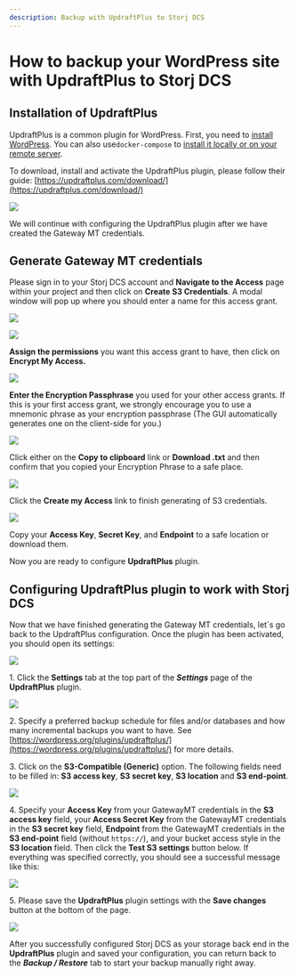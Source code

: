 ```yaml
---
description: Backup with UpdraftPlus to Storj DCS
---
```


# How to backup your WordPress site with UpdraftPlus to Storj DCS

## Installation of UpdraftPlus

UpdraftPlus is a common plugin for WordPress. First, you need to [install WordPress](https://wordpress.org/support/article/how-to-install-wordpress/). You can also use`docker-compose` to [install it locally or on your remote server](https://docs.docker.com/samples/wordpress/).

To download, install and activate the UpdraftPlus plugin, please follow their guide: [https://updraftplus.com/download/](https://updraftplus.com/download/)

![](<../.gitbook/assets/image (159) (1).png>)

We will continue with configuring the UpdraftPlus plugin after we have created the Gateway MT credentials.

## Generate Gateway MT credentials

Please sign in to your Storj DCS account and **Navigate to the Access** page within your project and then click on **Create S3 Credentials**. A modal window will pop up where you should enter a name for this access grant.

![](<../.gitbook/assets/image (24).png>)

![](<../.gitbook/assets/image (17).png>)

**Assign the permissions** you want this access grant to have, then click on **Encrypt My Access.**

![](<../.gitbook/assets/image (28).png>)

**Enter the Encryption Passphrase** you used for your other access grants. If this is your first access grant, we strongly encourage you to use a mnemonic phrase as your encryption passphrase (The GUI automatically generates one on the client-side for you.)

![](<../.gitbook/assets/image (3).png>)

Click either on the **Copy to clipboard** link or **Download .txt** and then confirm that you copied your Encryption Phrase to a safe place.

![](<../.gitbook/assets/image (1).png>)

Click the **Create my Access** link to finish generating of S3 credentials.

![](../.gitbook/assets/image.png)

Copy your **Access Key**, **Secret Key**, and **Endpoint** to a safe location or download them.

Now you are ready to configure **UpdraftPlus** plugin.

## Configuring UpdraftPlus plugin to work with Storj DCS

Now that we have finished generating the Gateway MT credentials, let´s go back to the UpdraftPlus configuration. Once the plugin has been activated, you should open its settings:

![](<../.gitbook/assets/image (159) (1).png>)

1\. Click the **Settings** tab at the top part of the _**Settings**_ page of the **UpdraftPlus** plugin.

![](<../.gitbook/assets/image (136) (2).png>)

2\. Specify a preferred backup schedule for files and/or databases and how many incremental backups you want to have. See [https://wordpress.org/plugins/updraftplus/](https://wordpress.org/plugins/updraftplus/) for more details.

3\. Click on the **S3-Compatible (Generic)** option. The following fields need to be filled in: **S3 access key**, **S3 secret key**, **S3 location** and **S3 end-point**.

![](<../.gitbook/assets/image (168).png>)

4\. Specify your **Access Key** from your GatewayMT credentials in the **S3 access key** field, your **Access Secret Key** from the GatewayMT credentials in the **S3 secret key** field, **Endpoint** from the GatewayMT credentials in the **S3 end-point** field (without `https://`), and your bucket access style in the **S3 location** field. Then click the **Test S3 settings** button below. If everything was specified correctly, you should see a successful message like this:

![](<../.gitbook/assets/image (135) (1).png>)

5\. Please save the **UpdraftPlus** plugin settings with the **Save changes** button at the bottom of the page.

![](<../.gitbook/assets/image (156).png>)

After you successfully configured Storj DCS as your storage back end in the **UpdraftPlus** plugin and saved your configuration, you can return back to the _**Backup / Restore**_ tab to start your backup manually right away.
